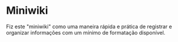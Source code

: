 Miniwiki
========

Fiz este "miniwiki" como uma maneira rápida e prática de registrar
e organizar informações com um mínimo de formatação disponível.

